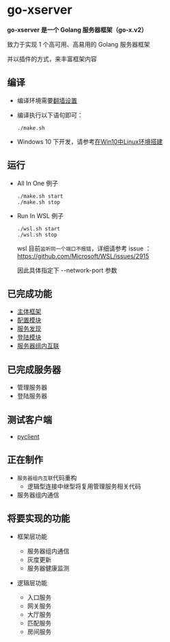 # go-xserver

**go-xserver 是一个 Golang 服务器框架（go-x.v2）**

致力于实现 1 个高可用、高易用的 Golang 服务器框架

并以插件的方式，来丰富框架内容

## 编译

- 编译环境需要[翻墙设置](doc/编译-翻墙设置.md)

- 编译执行以下语句即可：

  ```shell
  ./make.sh
  ```

- Windows 10 下开发，请参考[在Win10中Linux环境搭建](doc/编译-在Win10中Linux环境搭建.md)


## 运行

- All In One 例子
  ```shell
  ./make.sh start
  ./make.sh stop
  ```

- Run In WSL 例子
  ```shell
  ./wsl.sh start
  ./wsl.sh stop
  ```

   wsl 目前`监听同一个端口不报错`，详细请参考 issue ： https://github.com/Microsoft/WSL/issues/2915

   因此具体指定下 --network-port 参数



## 已完成功能

- [主体框架](doc/规范-代码框架.md)
- [配置模块](doc/规范-配置文件.md)
- [服务发现](doc/框架层功能-服务发现.md)
- [登陆模块](doc/框架层功能-登陆模块.md)
- [服务器组内互联](doc/规范-服务器架构.md)

## 已完成服务器

- 管理服务器
- 登陆服务器

## 测试客户端

- [pyclient](https://github.com/fananchong/go-xclient/tree/master/pyclient)

## 正在制作

- `服务器组内互联`代码重构
  - 逻辑型连接中继型将复用管理服务相关代码
- 服务器组内通信

## 将要实现的功能

- 框架层功能
    - 服务器组内通信
    - 灰度更新
    - 服务器健康监测


- 逻辑层功能
    - 入口服务
    - 网关服务
    - 大厅服务
    - 匹配服务
    - 房间服务

